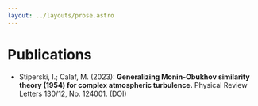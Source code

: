 ```yaml
---
layout: ../layouts/prose.astro
---
```


# Publications

-   Stiperski, I.; Calaf, M. (2023): **Generalizing Monin-Obukhov similarity theory (1954) for complex atmospheric turbulence.** Physical Review Letters 130/12, No. 124001. (DOI)
